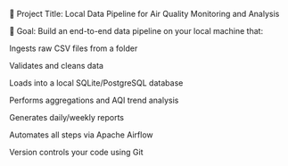 🧠 Project Title:
Local Data Pipeline for Air Quality Monitoring and Analysis

📌 Goal:
Build an end-to-end data pipeline on your local machine that:

Ingests raw CSV files from a folder

Validates and cleans data

Loads into a local SQLite/PostgreSQL database

Performs aggregations and AQI trend analysis

Generates daily/weekly reports

Automates all steps via Apache Airflow

Version controls your code using Git


